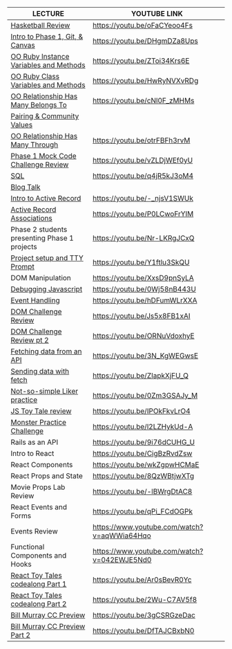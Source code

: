 | LECTURE	| YOUTUBE LINK |
| --- | --- | 
| [Hasketball Review](https://github.com/learn-co-students/chicago-se-031521/tree/main/01-hashketball-review)	| https://youtu.be/oFaCYeoo4Fs | 
| [Intro to Phase 1, Git, & Canvas](https://docs.google.com/presentation/d/18T2q7RuK9sZWOJRqZqdjJG5HEB6cbcw5PLuk3vjrM5E/edit#slide=id.gaae5c8de94_0_13)	| https://youtu.be/DHgmDZa8Ups | 
| [OO Ruby Instance Variables and Methods](https://github.com/learn-co-students/chicago-se-031521/tree/main/02-oo-ruby-instance-methods-and-variables)	| https://youtu.be/ZToi34Krs6E | 
| [OO Ruby Class Variables and Methods](https://github.com/learn-co-students/chicago-se-031521/tree/main/03-self-class-variables-and-methods)	| https://youtu.be/HwRyNVXvRDg | 
| [OO Relationship Has Many Belongs To](https://github.com/learn-co-students/chicago-se-031521/tree/main/04-oo-relationship-has-many-belongs-to)	| https://youtu.be/cNl0F_zMHMs | 
| [Pairing & Community Values](https://docs.google.com/presentation/d/1YIHdBeTyorx19bYgtRe831KcK2Z09ONfPefNs0TQGfo/edit#slide=id.g343a5fe4b5_0_50)	| | 
| [OO Relationship Has Many Through](https://github.com/learn-co-students/chicago-se-031521/tree/main/05-oo-relationship-has-many-to-many)	| https://youtu.be/otrFBFh3rvM | 
| [Phase 1 Mock Code Challenge Review](https://github.com/learn-co-students/chicago-se-031521/tree/main/06-phase-1-mock-code-challenge)	| https://youtu.be/vZLDjWEf0yU | 
| [SQL](https://github.com/learn-co-students/chicago-se-031521/tree/main/07-sql) | 	https://youtu.be/q4jR5kJ3oM4 | 
| [Blog Talk](https://docs.google.com/document/d/1Yd9XCLe4PAvXBF6cfdXa0lnSgL7SQRc1LCHmfY5Mb0M/edit#)	|   | 
| [Intro to Active Record](https://github.com/learn-co-students/chicago-se-031521/tree/main/08-intro-to-active-record)	| https://youtu.be/-_njsV1SWUk | 
| [Active Record Associations](https://github.com/learn-co-students/chicago-se-031521/tree/main/09-active-record-associations)	| https://youtu.be/P0LCwoFrYIM | 
| Phase 2 students presenting Phase 1 projects | https://youtu.be/Nr-LKRgJCxQ | 
| [Project setup and TTY Prompt](https://github.com/learn-co-students/chicago-se-031521/tree/main/10-tty-prompt)	| https://youtu.be/Y1ftlu3SkQU | 
| DOM Manipulation | https://youtu.be/XxsD9pnSyLA | 
| [Debugging Javascript](https://github.com/learn-co-students/chicago-se-031521/tree/main/19-debugging-javascript) | https://youtu.be/0Wj58nB443U |
| [Event Handling](https://github.com/learn-co-students/chicago-se-031521/tree/main/20-event-handling) | https://youtu.be/hDFumWLrXXA |
| [DOM Challenge Review](https://github.com/learn-co-students/chicago-se-031521/tree/main/21-DOM-Challenge-review) | https://youtu.be/Js5x8FB1xAI |
| [DOM Challenge Review pt 2](https://github.com/learn-co-students/chicago-se-031521/tree/main/22-DOM-Challenge-review-pt2) | https://youtu.be/ORNuVdoxhyE |
| [Fetching data from an API](https://github.com/learn-co-students/chicago-se-031521/tree/main/23-fetch-intro) | https://youtu.be/3N_KgWEGwsE |
| [Sending data with fetch](https://github.com/learn-co-students/chicago-se-031521/tree/main/24-sending-data-with-fetch) | https://youtu.be/ZIapkXjFU_Q |
| [Not-so-simple Liker practice](https://github.com/learn-co-students/chicago-se-031521/tree/main/25-complicated-liker) | https://youtu.be/0Zm3GSAJy_M |
| [JS Toy Tale review](https://github.com/learn-co-students/chicago-se-031521/tree/main/26-toy-tale-review) | https://youtu.be/IPOkFkvLrO4 |
| [Monster Practice Challenge](https://github.com/learn-co-students/chicago-se-031521/tree/main/27-monster-practice-challenge) | https://youtu.be/l2LZHykUd-A |
| Rails as an API | https://youtu.be/9i76dCUHG_U |
| Intro to React | https://youtu.be/CigBzRvdZsw |
| React Components | https://youtu.be/wkZgpwHCMaE |
| React Props and State | https://youtu.be/8QzWBtjwXTg |
| Movie Props Lab Review | https://youtu.be/-lBWrgDtAC8 |
| React Events and Forms | https://youtu.be/qPi_FCdOGPk |
| Events Review | https://www.youtube.com/watch?v=aqWWia64Hqo | 
| Functional Components and Hooks | https://www.youtube.com/watch?v=042EWJE5Nd0 |
| [React Toy Tales codealong Part 1](https://github.com/marcmajcher/react-toy-tales-031521/tree/part1) | https://youtu.be/Ar0sBevR0Yc | 
| [React Toy Tales codealong Part 2](https://github.com/marcmajcher/react-toy-tales-031521/tree/part2) | https://youtu.be/2Wu-C7AV5f8 |
| [Bill Murray CC Preview](https://github.com/marcmajcher/cast-bill-murrays/tree/031521-part1) | https://youtu.be/3gCSRGzeDac |
| [Bill Murray CC Preview Part 2](https://github.com/marcmajcher/cast-bill-murrays/tree/031521-part2) | https://youtu.be/DfTAJCBxbN0 |
